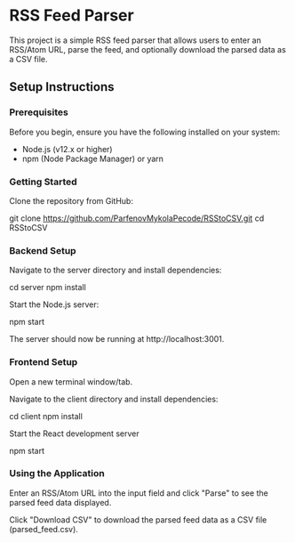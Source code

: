 # RSS Feed Parser

This project is a simple RSS feed parser that allows users to enter an RSS/Atom URL, parse the feed, and optionally download the parsed data as a CSV file.

## Setup Instructions

### Prerequisites

Before you begin, ensure you have the following installed on your system:

- Node.js (v12.x or higher)
- npm (Node Package Manager) or yarn

### Getting Started

Clone the repository from GitHub:

git clone https://github.com/ParfenovMykolaPecode/RSStoCSV.git
cd RSStoCSV

### Backend Setup

Navigate to the server directory and install dependencies:

cd server
npm install

Start the Node.js server:

npm start

The server should now be running at http://localhost:3001.

### Frontend Setup

Open a new terminal window/tab.

Navigate to the client directory and install dependencies:

cd client 
npm install

Start the React development server

npm start

### Using the Application

Enter an RSS/Atom URL into the input field and click "Parse" to see the parsed feed data displayed.

Click "Download CSV" to download the parsed feed data as a CSV file (parsed_feed.csv).